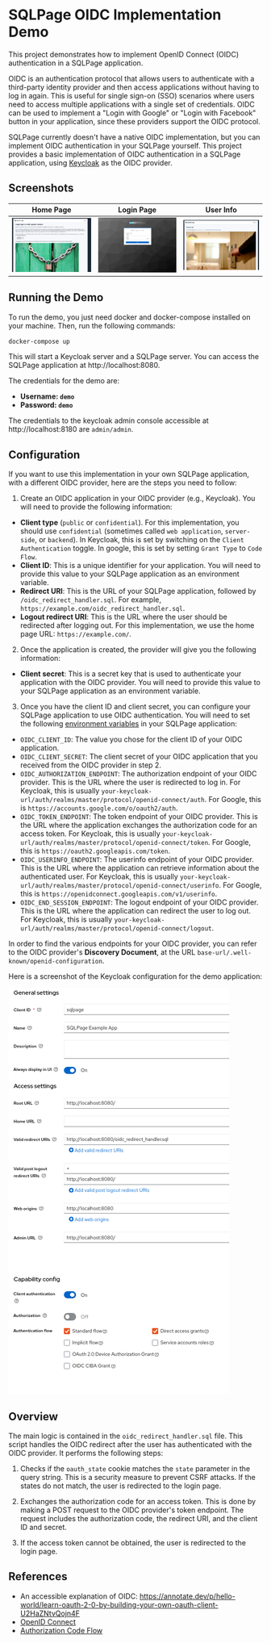 # SQLPage OIDC Implementation Demo

This project demonstrates how to implement OpenID Connect (OIDC) authentication in a SQLPage application.

OIDC is an authentication protocol that allows users to authenticate with a third-party identity provider and then access applications without having to log in again. This is useful for single sign-on (SSO) scenarios where users need to access multiple applications with a single set of credentials.
OIDC can be used to implement a "Login with Google" or "Login with Facebook" button in your application, since these providers support the OIDC protocol.

SQLPage currently doesn't have a native OIDC implementation, but you can implement OIDC authentication in your SQLPage yourself. This project provides a basic implementation of OIDC authentication in a SQLPage application, using [Keycloak](https://www.keycloak.org/) as the OIDC provider.


## Screenshots

| Home Page | Login Page | User Info |
| --- | --- | --- |
| ![Home Page](assets/homepage.png) | ![Login Page](assets/login_page.png) | ![User Info](assets/logged_in.png) |

## Running the Demo

To run the demo, you just need docker and docker-compose installed on your machine. Then, run the following commands:

```bash
docker-compose up
```

This will start a Keycloak server and a SQLPage server. You can access the SQLPage application at http://localhost:8080.

The credentials for the demo are:
 - **Username: `demo`**
 - **Password: `demo`**

The credentials to the keycloak admin console accessible at http://localhost:8180 are `admin/admin`.

## Configuration

If you want to use this implementation in your own SQLPage application, 
with a different OIDC provider, here are the steps you need to follow:

1. Create an OIDC application in your OIDC provider (e.g., Keycloak). You will need to provide the following information:
 - **Client type** (`public` or `confidential`). For this implementation, you should use `confidential` (sometimes called `web application`, `server-side`, or `backend`). In Keycloak, this is set by switching on the `Client Authentication` toggle. In google, this is set by setting `Grant Type` to `Code Flow`.
 - **Client ID**: This is a unique identifier for your application. You will need to provide this value to your SQLPage application as an environment variable.
 - **Redirect URI**: This is the URL of your SQLPage application, followed by `/oidc_redirect_handler.sql`. For example, `https://example.com/oidc_redirect_handler.sql`.
 - **Logout redirect URI**: This is the URL where the user should be redirected after logging out. For this implementation, we use the home page URL: `https://example.com/`.

2. Once the application is created, the provider will give you the following information:
 - **Client secret**: This is a secret key that is used to authenticate your application with the OIDC provider. You will need to provide this value to your SQLPage application as an environment variable.


3. Once you have the client ID and client secret, you can configure your SQLPage application to use OIDC authentication. You will need to set the following [environment variables](https://en.wikipedia.org/wiki/Environment_variable) in your SQLPage application:

- `OIDC_CLIENT_ID`: The value you chose for the client ID of your OIDC application.
- `OIDC_CLIENT_SECRET`: The client secret of your OIDC application that you received from the OIDC provider in step 2.
- `OIDC_AUTHORIZATION_ENDPOINT`: The authorization endpoint of your OIDC provider. This is the URL where the user is redirected to log in. For Keycloak, this is usually `your-keycloak-url/auth/realms/master/protocol/openid-connect/auth`. For Google, this is `https://accounts.google.com/o/oauth2/auth`.
- `OIDC_TOKEN_ENDPOINT`: The token endpoint of your OIDC provider. This is the URL where the application exchanges the authorization code for an access token. For Keycloak, this is usually `your-keycloak-url/auth/realms/master/protocol/openid-connect/token`. For Google, this is `https://oauth2.googleapis.com/token`.
- `OIDC_USERINFO_ENDPOINT`: The userinfo endpoint of your OIDC provider. This is the URL where the application can retrieve information about the authenticated user. For Keycloak, this is usually `your-keycloak-url/auth/realms/master/protocol/openid-connect/userinfo`. For Google, this is `https://openidconnect.googleapis.com/v1/userinfo`.
- `OIDC_END_SESSION_ENDPOINT`: The logout endpoint of your OIDC provider. This is the URL where the application can redirect the user to log out. For Keycloak, this is usually `your-keycloak-url/auth/realms/master/protocol/openid-connect/logout`.

In order to find the various endpoints for your OIDC provider, you can refer to the OIDC provider's **Discovery Document**, at the URL `base-url/.well-known/openid-configuration`.

Here is a screenshot of the Keycloak configuration for the demo application:

![Keycloak Configuration](assets/keycloak_configuration.png)

## Overview

The main logic is contained in the `oidc_redirect_handler.sql` file. This script handles the OIDC redirect after the user has authenticated with the OIDC provider. It performs the following steps:

1. Checks if the `oauth_state` cookie matches the `state` parameter in the query string. This is a security measure to prevent CSRF attacks. If the states do not match, the user is redirected to the login page.

2. Exchanges the authorization code for an access token. This is done by making a POST request to the OIDC provider's token endpoint. The request includes the authorization code, the redirect URI, and the client ID and secret.

3. If the access token cannot be obtained, the user is redirected to the login page.

## References

- An accessible explanation of OIDC: https://annotate.dev/p/hello-world/learn-oauth-2-0-by-building-your-own-oauth-client-U2HaZNtvQojn4F
- [OpenID Connect](https://openid.net/connect/)
- [Authorization Code Flow](https://openid.net/specs/openid-connect-core-1_0.html#CodeFlowAuth)

